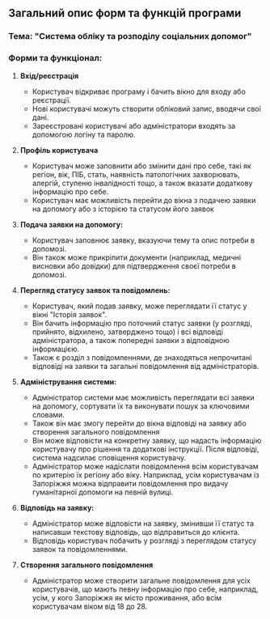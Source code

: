
## Загальний опис форм та функцій програми

### Тема: "Система обліку та розподілу соціальних допомог"

### Форми та функціонал:

1. **Вхід/реєстрація**

	-   Користувач відкриває програму і бачить вікно для входу або реєстрації.
	-   Нові користувачі можуть створити обліковий запис, вводячи свої дані.
	-   Зареєстровані користувачі або адміністратори входять за допомогою логіну та паролю.

2. **Профіль користувача**

	-	Користувач може заповнити або змінити дані про себе, такі як регіон, вік, ПІБ, стать, наявність патологічних захворювать, алергій, ступеню інвалідності тощо, а також вказати додаткову інформацію про себе.
	-	Користувач має можливість перейти до вікна з подачею заявки на допомогу або з історією та статусом його заявок

3.  **Подача заявки на допомогу:**

    -   Користувач заповнює заявку, вказуючи тему та опис потреби в допомозі.
    -   Він також може прикріпити документи (наприклад, медичні висновки або довідки) для підтвердження своєї потреби в допомозі.

4.   **Перегляд статусу заявок та повідомлень:**

	   - Користувач, який подав заявку, може переглядати її статус у вікні "Історія заявок".
	   - Він бачить інформацію про поточний статус заявки (у розгляді, прийнято, відхилено, затверджено тощо) і всі відповіді адміністратора, а також попередні заявки з відповідною інформацією.
	   - Також є розділ з повідомленнями, де знаходяться непрочитані відповіді на заявки та загальні повідомлення від адміністраторів.

5.  **Адміністрування системи:**

    - Адміністратор системи має можливість переглядати всі заявки на допомогу, сортувати їх та виконувати пошук за ключовими словами.
    - Також він має змогу перейти до вікна відповіді на заявку або створення загального повідомлення
    -   Він може відповісти на конкретну заявку, що надасть інформацію користувачу про рішення та додаткові інструкції. Після відповіді, система надсилає сповіщення користувачу.
    - Адміністратор може надіслати повідомлення всім користувачам по критерію їх регіону або віку. Наприклад, усім користувачам із Запоріжжя можна відправити повідомлення про видачу гуманітарної допомоги на певній вулиці.

6.  **Відповідь на заявку:**
	- Адміністратор може відповісти на заявку, змінивши її статус та написавши текстову відповідь, що відправиться до клієнта. 
	- Відповідь користувач побачить у розгляді з переглядом статусу заявок та повідомленнями.

7. **Створення загального повідомлення**
	- Адміністратор може створити загальне повідомлення для усіх користувачів, що мають певну інформацію про себе, наприклад, усім, у кого Запоріжжя як місто проживання, або всім користувачам віком від 18 до 28.

